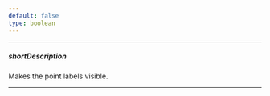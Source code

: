```yaml
---
default: false
type: boolean
---
```

---
##### shortDescription
Makes the point labels visible.

---
